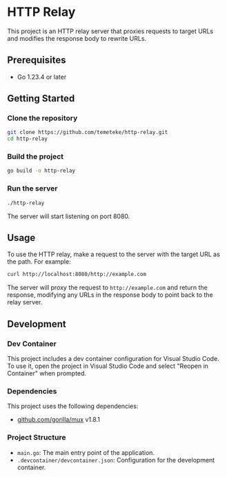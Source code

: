 # HTTP Relay

This project is an HTTP relay server that proxies requests to target URLs and modifies the response body to rewrite URLs.

## Prerequisites

- Go 1.23.4 or later

## Getting Started

### Clone the repository

```sh
git clone https://github.com/temeteke/http-relay.git
cd http-relay
```

### Build the project

```sh
go build -o http-relay
```

### Run the server

```sh
./http-relay
```

The server will start listening on port 8080.

## Usage

To use the HTTP relay, make a request to the server with the target URL as the path. For example:

```sh
curl http://localhost:8080/http://example.com
```

The server will proxy the request to `http://example.com` and return the response, modifying any URLs in the response body to point back to the relay server.

## Development

### Dev Container

This project includes a dev container configuration for Visual Studio Code. To use it, open the project in Visual Studio Code and select "Reopen in Container" when prompted.

### Dependencies

This project uses the following dependencies:

- [github.com/gorilla/mux](https://github.com/gorilla/mux) v1.8.1

### Project Structure

- `main.go`: The main entry point of the application.
- `.devcontainer/devcontainer.json`: Configuration for the development container.